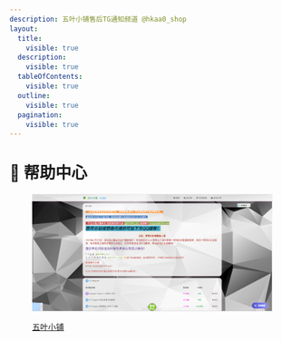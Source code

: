 ```yaml
---
description: 五叶小铺售后TG通知频道 @hkaa0_shop
layout:
  title:
    visible: true
  description:
    visible: true
  tableOfContents:
    visible: true
  outline:
    visible: true
  pagination:
    visible: true
---
```


# 🍁 帮助中心

<figure><img src=".gitbook/assets/image (3).png" alt=""><figcaption><p><a href="https://hkaa0.shop">五叶小铺</a></p></figcaption></figure>
